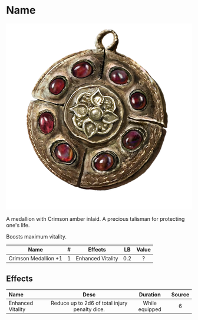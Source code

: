 # Name

![Copyrighted Image](CrimsonMedallion+1.png)



A medallion with Crimson amber inlaid. A precious talisman for protecting one's life.

Boosts maximum vitality.



|         Name         | # |      Effects      | LB | Value |
| :------------------: | :-: | :---------------: | :-: | :---: |
| Crimson Medallion +1 | 1 | Enhanced Vitality | 0.2 |   ?   |

## Effects

| Name              |                     Desc                     |    Duration    | Source |
| :---------------- | :--------------------------------------------: | :------------: | :-----------: |
| Enhanced Vitality | Reduce up to 2d6 of total injury penalty dice. | While equipped |       6       |
